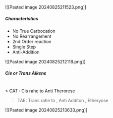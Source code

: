 
![[Pasted image 20240825211523.png]]
##### Characteristics
- No True Carbocation
-  No Rearrangement 
- 2nd Order reaction
- Single Step
- Anti-Addition

 ![[Pasted image 20240825212118.png]]
##### Cis or Trans Alkene 

<br>
> CAT : Cis rahe to Anti Therorese


> TAE: Trans rahe to , Anti Additon , Etheryose


 
![[Pasted image 20240825213633.png]]
